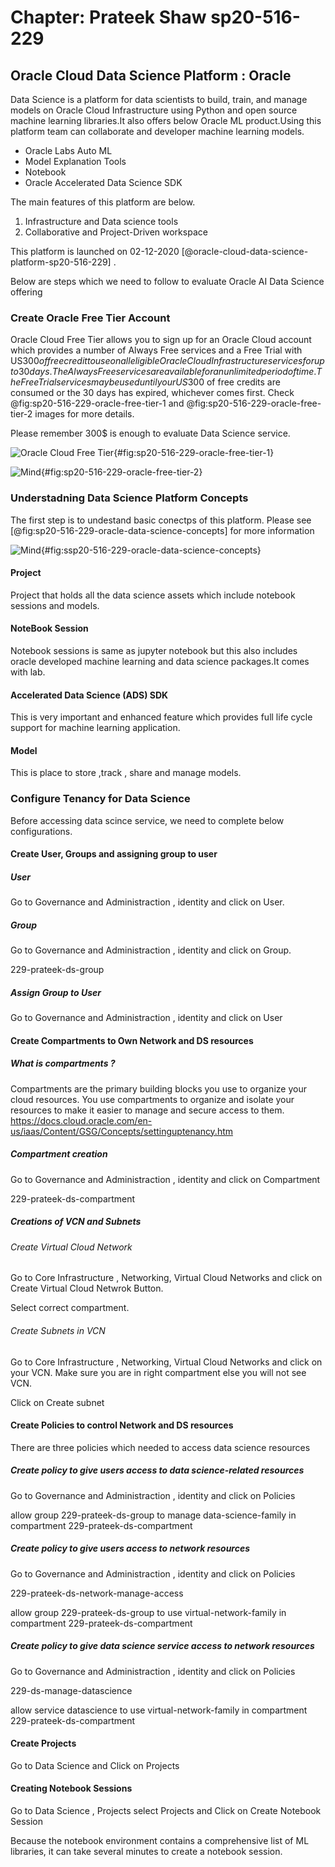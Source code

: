 # Chapter: Prateek Shaw sp20-516-229

## Oracle Cloud Data Science Platform : Oracle

Data Science is a platform for data scientists to build, train, and manage models on Oracle Cloud Infrastructure using Python and open source machine learning libraries.It also offers below Oracle ML product.Using this platform team can collaborate and developer machine learning models.

* Oracle Labs Auto ML
* Model Explanation Tools
* Notebook
* Oracle Accelerated Data Science SDK

The main features of this platform are below.

1. Infrastructure and Data science tools
1. Collaborative and Project-Driven workspace

This platform is launched on 02-12-2020 [@oracle-cloud-data-science-platform-sp20-516-229] .

Below are steps which we need to follow to evaluate Oracle AI Data Science offering

### Create Oracle Free Tier Account 

Oracle Cloud Free Tier allows you to sign up for an Oracle Cloud account which provides a number of Always Free services and a Free Trial with US$300 of free credit to use on all eligible Oracle Cloud Infrastructure services for up to 30 days. The Always Free services are available for an unlimited period of time. The Free Trial services may be used until your US$300 of free credits are consumed or the 30 days has expired, whichever comes first. Check @fig:sp20-516-229-oracle-free-tier-1 and @fig:sp20-516-229-oracle-free-tier-2 images for more details.

Please remember 300$ is enough to evaluate Data Science service.

![Oracle Cloud Free Tier](images/1-oc-ft.png){#fig:sp20-516-229-oracle-free-tier-1}

![Mind](images/2-oc-ft.png){#fig:sp20-516-229-oracle-free-tier-2}

### Understadning Data Science Platform Concepts 

The first step is to undestand basic conectps of this platform. Please see [@fig:sp20-516-229-oracle-data-science-concepts] for more information

![Mind](images/3-oc-ds-concepts.png){#fig:ssp20-516-229-oracle-data-science-concepts}

#### Project

Project that holds all the data science assets which include notebook sessions and models.

#### NoteBook Session

Notebook sessions is same as jupyter notebook but this also includes oracle developed machine learning and data science packages.It comes with lab.

#### Accelerated Data Science (ADS) SDK

This is very important and enhanced feature which provides full life cycle support for machine learning application.

#### Model

This is place to store ,track , share and manage models.

### Configure Tenancy for Data Science

Before accessing data scince service, we need to complete below configurations.

#### Create User, Groups and assigning group to user


##### User

Go to Governance and Administraction , identity and click on User.

##### Group

Go to Governance and Administraction , identity and click on Group.

229-prateek-ds-group

##### Assign Group to User

Go to Governance and Administraction , identity and click on User


#### Create Compartments to Own Network and DS resources

##### What is compartments ?

Compartments are the primary building blocks you use to organize your cloud resources. You use compartments to organize and isolate your resources to make it easier to manage and secure access to them.
<https://docs.cloud.oracle.com/en-us/iaas/Content/GSG/Concepts/settinguptenancy.htm>

##### Compartment creation

Go to Governance and Administraction , identity and click on Compartment

229-prateek-ds-compartment

##### Creations of VCN and Subnets

###### Create Virtual Cloud Network

Go to Core Infrastructure , Networking, Virtual Cloud Networks and click on Create Virtual Cloud Netwrok Button.

Select correct compartment.

###### Create Subnets in VCN

Go to Core Infrastructure , Networking, Virtual Cloud Networks and click on your VCN. Make sure you are in right compartment else you will not see VCN.

Click on Create subnet


#### Create Policies to control Network and DS resources

There are three policies which needed to access data science resources

##### Create policy to give users access to data science-related resources

Go to Governance and Administraction , identity and click on Policies

allow group 229-prateek-ds-group to manage data-science-family in compartment 229-prateek-ds-compartment




##### Create policy to give users access to network resources

Go to Governance and Administraction , identity and click on Policies

229-prateek-ds-network-manage-access

allow group 229-prateek-ds-group to use virtual-network-family in compartment 229-prateek-ds-compartment



##### Create policy to give data science service access to network resources


Go to Governance and Administraction , identity and click on Policies

229-ds-manage-datascience

allow service datascience to use virtual-network-family in compartment 229-prateek-ds-compartment




#### Create Projects

Go to Data Science and Click on Projects

#### Creating Notebook Sessions 

Go to Data Science , Projects select Projects and Click on Create Notebook Session

Because the notebook environment contains a comprehensive list of ML libraries, it can take several minutes to create a notebook session.

